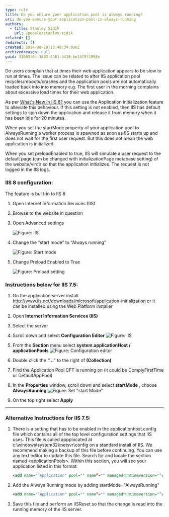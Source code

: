 ```yaml
---
type: rule
title: Do you ensure your application pool is always running?
uri: do-you-ensure-your-application-pool-is-always-running
authors:
  - title: Stanley Sidik
    url: /people/stanley-sidik
related: []
redirects: []
created: 2014-08-29T18:48:34.000Z
archivedreason: null
guid: 31683f0c-1802-4481-b418-be14f9f1998e
---
```


Do users complain that at times their web application appears to be slow to run at times. The issue can be related to after IIS application pool recycles/reboots/crashes and the application pools are not automatically loaded back into into memory e.g. The first user in the morning complains about excessive load times for their web application.

<!--endintro-->

As per [What's New in IIS 8?](https://docs.microsoft.com/en-us/iis/get-started/whats-new-in-iis-8/) you can use the Application Initialization feature to alleviate this behaviour. If this setting is not enabled, then IIS has default settings to spin down the application and release it from memory when it has been idle for 20 minutes.

When you set the startMode property of your application pool to AlwaysRunning a worker process is spawned as soon as IIS starts up and does not wait for the first user request. But this does not mean the web application is initialized.

When you set preloadEnabled to true, IIS will simulate a user request to the default page (can be changed with initializationPage metabase setting) of the website/virdir so that the application initializes. The request is not logged in the IIS logs.

### IIS 8 configuration:

The feature is built-in to IIS 8

1. Open Internet Information Services (IIS)
2. Browse to the website in question
3. Open Advanced settings 
      
    ![Figure: IIS](iis8-1.jpg)  

4. Change the “start mode” to “Always running” 
      
    ![Figure: Start mode](iis8-2.jpg)  

5. Change Preload Enabled to True 
      
    ![Figure: Preload setting](iis8-3.jpg)  


### Instructions below for IIS 7.5:

1. On the application server install http://www.iis.net/downloads/microsoft/application-initialization or it can be installed using the Web Platform installer
2. Open **Internet Information Services (IIS)**
3. Select the server
4. Scroll down and select **Configuration Editor** 
  ![Figure: IIS](iis7-1.jpg)  

5. From the **Section** menu select **system.applicationHost / applicationPools** 
  ![Figure: Configuration editor](iis7-2.jpg)  

6. Double click the  **“…”** to the right of **(Collection)**
7. Find the Application Pool CFT is running on (it could be ComplyFirstTime or DefaultAppPool)
8. In the  **Properties** window, scroll down and select **startMode** , choose **AlwaysRunning** 
  ![Figure: Set "start Mode"](iis7-3.jpg)  

9. On the top right select **Apply**

---

### Alternative Instructions for IIS 7.5:

1. There is a setting that has to be enabled in the applicationhost.config file which contains all of the top level configuration settings that IIS uses. This file is called appplocated at c:\windows\system32\inetsvr\config on a standard install of IIS. We recommend making a backup of this file before continuing. You can use any text editor to update this file. Search for and locate the section named &lt;applicationPools&gt;. Within this section, you will see your application listed in this format:

    ```xml
    <add name="”Application" pool="" name”="" managedruntimeversion="”v4.0″"></add>
    ```
2. Add the Always Running mode by adding startMode="AlwaysRunning"
    ```xml
    <add name="”Application" pool="" name”="" managedruntimeversion="”v4.0″" startmode="AlwaysRunning"></add>
    ```
3. Save this file and perform an IISReset so that the change is read into the running memory of the IIS server.
